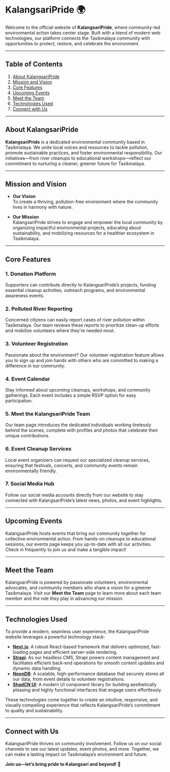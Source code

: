 # KalangsariPride 🌍

Welcome to the official website of **KalangsariPride**, where community-led environmental action takes center stage. Built with a blend of modern web technologies, our platform connects the Tasikmalaya community with opportunities to protect, restore, and celebrate the environment.

---

## Table of Contents

1. [About KalangsariPride](#about-kalangsaripride)
2. [Mission and Vision](#mission-and-vision)
3. [Core Features](#core-features)
4. [Upcoming Events](#upcoming-events)
5. [Meet the Team](#meet-the-team)
6. [Technologies Used](#technologies-used)
7. [Connect with Us](#connect-with-us)

---

## About KalangsariPride

**KalangsariPride** is a dedicated environmental community based in Tasikmalaya. We unite local voices and resources to tackle pollution, promote sustainable practices, and foster environmental responsibility. Our initiatives—from river cleanups to educational workshops—reflect our commitment to nurturing a cleaner, greener future for Tasikmalaya.

---

## Mission and Vision

- **Our Vision**  
  To create a thriving, pollution-free environment where the community lives in harmony with nature.

- **Our Mission**  
  KalangsariPride strives to engage and empower the local community by organizing impactful environmental projects, educating about sustainability, and mobilizing resources for a healthier ecosystem in Tasikmalaya.

---

## Core Features

### 1. **Donation Platform**
Supporters can contribute directly to KalangsariPride’s projects, funding essential cleanup activities, outreach programs, and environmental awareness events.

### 2. **Polluted River Reporting**
Concerned citizens can easily report cases of river pollution within Tasikmalaya. Our team reviews these reports to prioritize clean-up efforts and mobilize volunteers where they're needed most.

### 3. **Volunteer Registration**
Passionate about the environment? Our volunteer registration feature allows you to sign up and join hands with others who are committed to making a difference in our community.

### 4. **Event Calendar**
Stay informed about upcoming cleanups, workshops, and community gatherings. Each event includes a simple RSVP option for easy participation.

### 5. **Meet the KalangsariPride Team**
Our team page introduces the dedicated individuals working tirelessly behind the scenes, complete with profiles and photos that celebrate their unique contributions.

### 6. **Event Cleanup Services**
Local event organizers can request our specialized cleanup services, ensuring that festivals, concerts, and community events remain environmentally friendly.

### 7. **Social Media Hub**
Follow our social media accounts directly from our website to stay connected with KalangsariPride’s latest news, photos, and event highlights.

---

## Upcoming Events

KalangsariPride hosts events that bring our community together for collective environmental action. From hands-on cleanups to educational sessions, our events page keeps you up-to-date with all our activities. Check in frequently to join us and make a tangible impact!

---

## Meet the Team

KalangsariPride is powered by passionate volunteers, environmental advocates, and community members who share a vision for a greener Tasikmalaya. Visit our **Meet the Team** page to learn more about each team member and the role they play in advancing our mission.

---

## Technologies Used

To provide a modern, seamless user experience, the KalangsariPride website leverages a powerful technology stack:

- **[Next.js](https://nextjs.org/)**: A robust React-based framework that delivers optimized, fast-loading pages and efficient server-side rendering.
- **[Strapi](https://strapi.io/)**: As our headless CMS, Strapi powers content management and facilitates efficient back-end operations for smooth content updates and dynamic data handling.
- **[NeonDB](https://neon.tech/)**: A scalable, high-performance database that securely stores all our data, from event details to volunteer registrations.
- **[ShadCN UI](https://shadcn.dev/)**: A modern UI component library for building aesthetically pleasing and highly functional interfaces that engage users effortlessly.

These technologies come together to create an intuitive, responsive, and visually compelling experience that reflects KalangsariPride’s commitment to quality and sustainability.

---

## Connect with Us

KalangsariPride thrives on community involvement. Follow us on our social channels to see our latest updates, event photos, and more. Together, we can make a lasting impact on Tasikmalaya’s environment and future.

**Join us—let’s bring pride to Kalangsari and beyond!** 🌱
